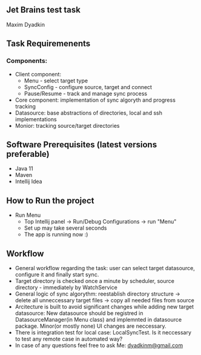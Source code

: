 ## Jet Brains test task
Maxim Dyadkin

## Task Requiremenents
  ### Components:
  - Client component:
    - Menu - select target type
    - SyncConfig - configure source, target and connect
    - Pause/Resume - track and manage sync process
  - Core component: implementation of sync algoryth and progress tracking
  - Datasource: base abstractions of directories, local and ssh implementations
  - Monior: tracking source/target directories

## Software Prerequisites (latest versions preferable)
  - Java 11
  - Maven 
  - Intellij Idea

## How to Run the project
  - Run Menu
    - Top Intellij panel -> Run/Debug Configurations -> run "Menu"
    - Set up may take several seconds
    - The app is running now :)
   
## Workflow
 - General workflow regarding the task: user can select target datasource,
  configure it and finally start sync.
 - Target directory is checked once a minute by scheduler, source directory - immediately by WatchService
 - General logic of sync algorythm:
  reestablish directory structure -> delete all unneccessary target files -> copy all needed files from source
 - Arcitecture is built to avoid significant changes while adding new target datasource:
  New datasource should be registred in DatasourceManager(in Menu class)
   and implemnted in datasource package. Minor(or mostly none) UI changes are neccessary.
 - There is integration test for local case: LocalSyncTest. Is it neccessary to test any remote case in automated way?  
 - In case of any questions feel free to ask Me: dyadkinm@gmail.com
